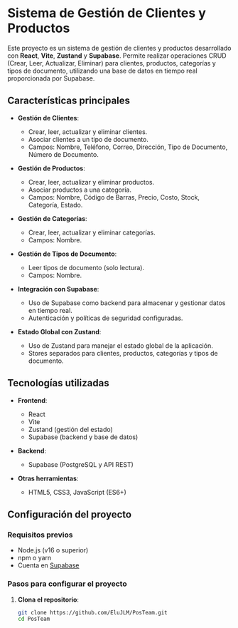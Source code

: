 # Sistema de Gestión de Clientes y Productos

Este proyecto es un sistema de gestión de clientes y productos desarrollado con **React**, **Vite**, **Zustand** y **Supabase**. Permite realizar operaciones CRUD (Crear, Leer, Actualizar, Eliminar) para clientes, productos, categorías y tipos de documento, utilizando una base de datos en tiempo real proporcionada por Supabase.

## Características principales

- **Gestión de Clientes**:
  - Crear, leer, actualizar y eliminar clientes.
  - Asociar clientes a un tipo de documento.
  - Campos: Nombre, Teléfono, Correo, Dirección, Tipo de Documento, Número de Documento.

- **Gestión de Productos**:
  - Crear, leer, actualizar y eliminar productos.
  - Asociar productos a una categoría.
  - Campos: Nombre, Código de Barras, Precio, Costo, Stock, Categoría, Estado.

- **Gestión de Categorías**:
  - Crear, leer, actualizar y eliminar categorías.
  - Campos: Nombre.

- **Gestión de Tipos de Documento**:
  - Leer tipos de documento (solo lectura).
  - Campos: Nombre.

- **Integración con Supabase**:
  - Uso de Supabase como backend para almacenar y gestionar datos en tiempo real.
  - Autenticación y políticas de seguridad configuradas.

- **Estado Global con Zustand**:
  - Uso de Zustand para manejar el estado global de la aplicación.
  - Stores separados para clientes, productos, categorías y tipos de documento.

## Tecnologías utilizadas

- **Frontend**:
  - React
  - Vite
  - Zustand (gestión del estado)
  - Supabase (backend y base de datos)

- **Backend**:
  - Supabase (PostgreSQL y API REST)

- **Otras herramientas**:
  - HTML5, CSS3, JavaScript (ES6+)

## Configuración del proyecto

### Requisitos previos

- Node.js (v16 o superior)
- npm o yarn
- Cuenta en [Supabase](https://supabase.io/)

### Pasos para configurar el proyecto

1. **Clona el repositorio**:
   ```bash
   git clone https://github.com/EluJLM/PosTeam.git
   cd PosTeam